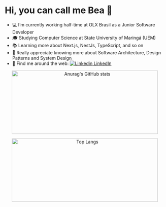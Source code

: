 <p align="center" text-size="26px" ><h1>
Hi, you can call me Bea 👋
</h1></p> 

* :computer: I’m currently working half-time at OLX Brasil as a Junior Software Developer
* 🎓 Studying Computer Science at State University of Maringá (UEM)
* :books: Learning more about Next.js, NestJs, TypeScript, and so on
* 💌 Really appreciate knowing more about Software Architecture, Design Patterns and System Design
* :balloon: Find me around the web:
[![Linkedin](https://i.stack.imgur.com/gVE0j.png) LinkedIn](https://www.linkedin.com/in/beatriz-avanzi-ecli/)
&nbsp;



<p align="center">
  <img width="460" height="200" src="https://github-readme-stats.vercel.app/api?username=beavanzi&show_icons=true&theme=synthwave" alt="Anurag's GitHub stats" >
</p>
<p align="center">
  <img width="460" height="200" src="https://github-readme-stats.vercel.app/api/top-langs/?username=beavanzi&layout=compact&theme=synthwave" alt="Top Langs" >
</p>
<!--
**beavanzi/beavanzi** is a ✨ _special_ ✨ repository because its `README.md` (this file) appears on your GitHub profile.

Here are some ideas to get you started:

- 🔭 I’m currently working on ...
- 🌱 I’m currently learning ...
- 👯 I’m looking to collaborate on ...
- 🤔 I’m looking for help with ...
- 💬 Ask me about ...
- 📫 How to reach me: ...
- 😄 Pronouns: ...
- ⚡ Fun fact: ...
-->
